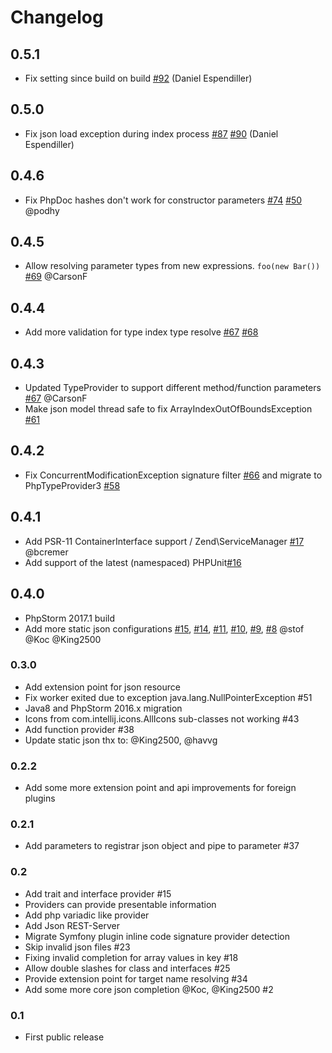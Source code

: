 Changelog
=========

## 0.5.1
* Fix setting since build on build [#92](https://github.com/Haehnchen/idea-php-toolbox/issues/92) (Daniel Espendiller)

## 0.5.0
* Fix json load exception during index process [#87](https://github.com/Haehnchen/idea-php-toolbox/issues/87) [#90](https://github.com/Haehnchen/idea-php-toolbox/issues/90) (Daniel Espendiller)

## 0.4.6
* Fix PhpDoc hashes don't work for constructor parameters [#74](https://github.com/Haehnchen/idea-php-toolbox/issues/74) [#50](https://github.com/Haehnchen/idea-php-toolbox/issues/50) @podhy

## 0.4.5
* Allow resolving parameter types from new expressions. `foo(new Bar())` [#69](https://github.com/Haehnchen/idea-php-toolbox/issues/69) @CarsonF

## 0.4.4
* Add more validation for type index type resolve [#67](https://github.com/Haehnchen/idea-php-toolbox/issues/67) [#68](https://github.com/Haehnchen/idea-php-toolbox/issues/68)

## 0.4.3
* Updated TypeProvider to support different method/function parameters [#67](https://github.com/Haehnchen/idea-php-toolbox/issues/67) @CarsonF
* Make json model thread safe to fix ArrayIndexOutOfBoundsException [#61](https://github.com/Haehnchen/idea-php-toolbox/issues/61)

## 0.4.2
* Fix ConcurrentModificationException signature filter [#66](https://github.com/Haehnchen/idea-php-toolbox/issues/66) and migrate to PhpTypeProvider3 [#58](https://github.com/Haehnchen/idea-php-toolbox/issues/58)

## 0.4.1
* Add PSR-11 ContainerInterface support / Zend\ServiceManager [#17](https://github.com/Haehnchen/idea-php-toolbox-json-files/pull/17) @bcremer
* Add support of the latest (namespaced) PHPUnit[#16](https://github.com/Haehnchen/idea-php-toolbox-json-files/pull/16)

## 0.4.0
* PhpStorm 2017.1 build
* Add more static json configurations [#15](https://github.com/Haehnchen/idea-php-toolbox-json-files/issues/15), [#14](https://github.com/Haehnchen/idea-php-toolbox-json-files/issues/14), [#11](https://github.com/Haehnchen/idea-php-toolbox-json-files/issues/11), [#10](https://github.com/Haehnchen/idea-php-toolbox-json-files/issues/10), [#9](https://github.com/Haehnchen/idea-php-toolbox-json-files/issues/9), [#8](https://github.com/Haehnchen/idea-php-toolbox-json-files/issues/8) @stof @Koc @King2500

### 0.3.0
* Add extension point for json resource
* Fix worker exited due to exception java.lang.NullPointerException #51
* Java8 and PhpStorm 2016.x migration
* Icons from com.intellij.icons.AllIcons sub-classes not working #43
* Add function provider #38
* Update static json thx to: @King2500, @havvg

### 0.2.2
* Add some more extension point and api improvements for foreign plugins

### 0.2.1
* Add parameters to registrar json object and pipe to parameter #37
    
### 0.2
* Add trait and interface provider #15
* Providers can provide presentable information
* Add php variadic like provider
* Add Json REST-Server
* Migrate Symfony plugin inline code signature provider detection
* Skip invalid json files #23
* Fixing invalid completion for array values in key #18
* Allow double slashes for class and interfaces #25
* Provide extension point for target name resolving #34
* Add some more core json completion @Koc, @King2500 #2
      
### 0.1
* First public release